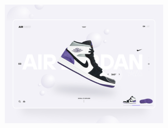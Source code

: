 <img src=".github/1600x1200 - Nike Shoe eCommerce Website Hero - Black Flag Creative • Web Design Agency •  Los Angeles, CA.jpg">